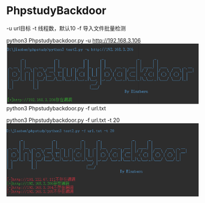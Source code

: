 # PhpstudyBackdoor
-u url目标
-t 线程数，默认10
-f 导入文件批量检测

python3 Phpstudybackdoor.py -u http://192.168.3.106
![Image text](https://github.com/einzbernnn/PhpstudyBackdoor/blob/main/20.png)
python3 Phpstudybackdoor.py -f url.txt

python3 Phpstudybackdoor.py -f url.txt -t 20
![Image text](https://github.com/einzbernnn/PhpstudyBackdoor/blob/main/21.png)

